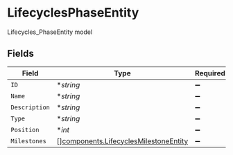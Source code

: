 # LifecyclesPhaseEntity

Lifecycles_PhaseEntity model


## Fields

| Field                                                                                          | Type                                                                                           | Required                                                                                       | Description                                                                                    |
| ---------------------------------------------------------------------------------------------- | ---------------------------------------------------------------------------------------------- | ---------------------------------------------------------------------------------------------- | ---------------------------------------------------------------------------------------------- |
| `ID`                                                                                           | **string*                                                                                      | :heavy_minus_sign:                                                                             | N/A                                                                                            |
| `Name`                                                                                         | **string*                                                                                      | :heavy_minus_sign:                                                                             | N/A                                                                                            |
| `Description`                                                                                  | **string*                                                                                      | :heavy_minus_sign:                                                                             | N/A                                                                                            |
| `Type`                                                                                         | **string*                                                                                      | :heavy_minus_sign:                                                                             | N/A                                                                                            |
| `Position`                                                                                     | **int*                                                                                         | :heavy_minus_sign:                                                                             | N/A                                                                                            |
| `Milestones`                                                                                   | [][components.LifecyclesMilestoneEntity](../../models/components/lifecyclesmilestoneentity.md) | :heavy_minus_sign:                                                                             | N/A                                                                                            |